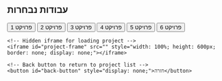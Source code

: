 <section id="projects" class="projects-section">
    <h2 class="projects-title">עבודות נבחרות</h2>
    <div class="projects-container">
        <button class="project-download-btn" data-project="projects/project1.html">פרויקט 1</button>
        <button class="project-download-btn" data-project="projects/project2.html">פרויקט 2</button>
        <button class="project-download-btn" data-project="projects/project3.html">פרויקט 3</button>
        <button class="project-download-btn" data-project="projects/project4.html">פרויקט 4</button>
        <button class="project-download-btn" data-project="projects/project5.html">פרויקט 5</button>
        <button class="project-download-btn" data-project="projects/project6.html">פרויקט 6</button>
    </div>

    <!-- Hidden iframe for loading project -->
    <iframe id="project-frame" src="" style="width: 100%; height: 600px; border: none; display: none;"></iframe>

    <!-- Back button to return to project list -->
    <button id="back-button" style="display: none;">חזרה</button>
</section>
